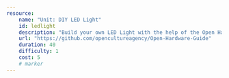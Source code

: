 ```yaml
---
resource:
    name: "Unit: DIY LED Light"
    id: ledlight
    description: "Build your own LED Light with the help of the Open Hardware Guide instructions"
    url: "https://github.com/opencultureagency/Open-Hardware-Guide"
    duration: 40
    difficulty: 1
    cost: 5
    # marker
---
```


